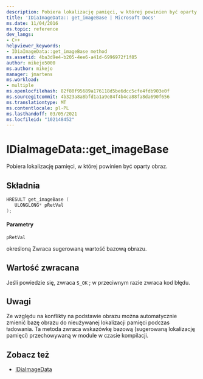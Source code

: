 ```yaml
---
description: Pobiera lokalizację pamięci, w której powinien być oparty obraz.
title: 'IDiaImageData:: get_imageBase | Microsoft Docs'
ms.date: 11/04/2016
ms.topic: reference
dev_langs:
- C++
helpviewer_keywords:
- IDiaImageData::get_imageBase method
ms.assetid: 4ba3d9e4-b205-4ee6-a41d-6996972f1f85
author: mikejo5000
ms.author: mikejo
manager: jmartens
ms.workload:
- multiple
ms.openlocfilehash: 82f80f95689a176118d5be6dcc5cfe4fdb903e0f
ms.sourcegitcommit: 4b323a8a8bfd1a1a9e84f4b4ca88fa8da690f656
ms.translationtype: MT
ms.contentlocale: pl-PL
ms.lasthandoff: 03/05/2021
ms.locfileid: "102148452"
---
```

# <a name="idiaimagedataget_imagebase"></a>IDiaImageData::get_imageBase
Pobiera lokalizację pamięci, w której powinien być oparty obraz.

## <a name="syntax"></a>Składnia

```C++
HRESULT get_imageBase ( 
   ULONGLONG* pRetVal
);
```

#### <a name="parameters"></a>Parametry
 `pRetVal`

określoną Zwraca sugerowaną wartość bazową obrazu.

## <a name="return-value"></a>Wartość zwracana
 Jeśli powiedzie się, zwraca `S_OK` ; w przeciwnym razie zwraca kod błędu.

## <a name="remarks"></a>Uwagi
 Ze względu na konflikty na podstawie obrazu można automatycznie zmienić bazę obrazu do nieużywanej lokalizacji pamięci podczas ładowania. Ta metoda zwraca wskazówkę bazową (sugerowaną lokalizację pamięci) przechowywaną w module w czasie kompilacji.

## <a name="see-also"></a>Zobacz też
- [IDiaImageData](../../debugger/debug-interface-access/idiaimagedata.md)
